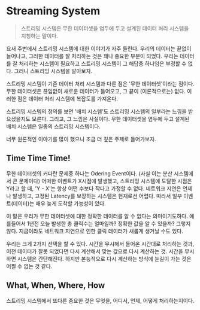 # Streaming System
> 스트리밍 시스템은 무한 데이터셋을 염두에 두고 설계된 데이터 처리 시스템을 지칭하는 말이다. 

요새 주변에서 스트리밍 시스템에 대한 이야기가 자주 들린다. 우리의 데이터는 끝없이 늘어나고, 그러한 데이터를 잘 처리하는 것은 꽤나 중요한 부분이 되었다. 우리는 데이터를 잘 처리하는 시스템이 필요하고 스트리밍 시스템이 그 해답중 하나임은 부정할 수 없다. 그러니 스트리밍 시스템을 알아보자.

스트리밍 시스템이 기존 데이터 처리 시스템과 다른 점은 '무한 데이터셋'이라는 점이다. 무한 데이터셋은 끊임없이 새로운 데이터가 들어오고, 그 끝이 (이론적으로는) 없다. 이러한 점은 데이터 처리 시스템에 복잡도를 가져온다.

스트리밍 시스템의 정의를 보면 '배치 시스템'도 스트리밍 시스템의 일부라는 느낌을 받으셨을지도 모른다. 그리고, 그 느낌은 사실이다. 무한 데이터셋을 염두에 두고 설계된 배치 시스템은 일종의 스트리밍 시스템이다.

너무 원론적인 이야기를 많이 했으니 조금 더 깊은 주제로 들어가보자.

## Time Time Time!
무한 데이터셋의 커다란 문제중 하나는 Odering Event이다. (사실 이는 분산 시스템에서 큰 문제이다) 어떠한 이벤트가 X시점에 발생했고, 스트리밍 시스템에 도달한 시점은 Y라고 할 때, 'Y - X'는 항상 어떤 수보다 작다고 가정할 수 없다. 네트워크 지연은 언제나 발생하고, 고정된 Latency를 보장하는 시스템은 현재로선 어렵다. 따라서 일부 이벤트(데이터)는 매우 늦게 도착할 가능성이 있다.

이 말은 우리가 무한 데이터셋에 대한 정확한 데이터를 알 수 없다는 의미이기도하다. 예를들어서 1년전 오늘 발생한 총 클릭수는 얼마일까? 정확한 값을 알 수 있을까? 그렇지 않다. 지금이라도 네트워크 지연으로 인한 클릭 데이터가 새롭게 생겨날 수도 있다.

우리는 크게 2가지 선택을 할 수 있다. 시간을 무시해서 들어온 시간대로 처리하는 것과, 이전 데이터가 잘못 되었다면 다시 계산해서 맞는 값으로 다시 계산하는 것. 시간을 무시하면 시스템은 간단해진다. 하지만 본능적으로 다시 계산하는 방식에 눈길이 가는 것은 어쩔 수 없는 것 같다.

## What, When, Where, How
스트리밍 시스템에서 또다른 중요한 것은 무엇을, 어디서, 언제, 어떻게 처리하는지이다. 
